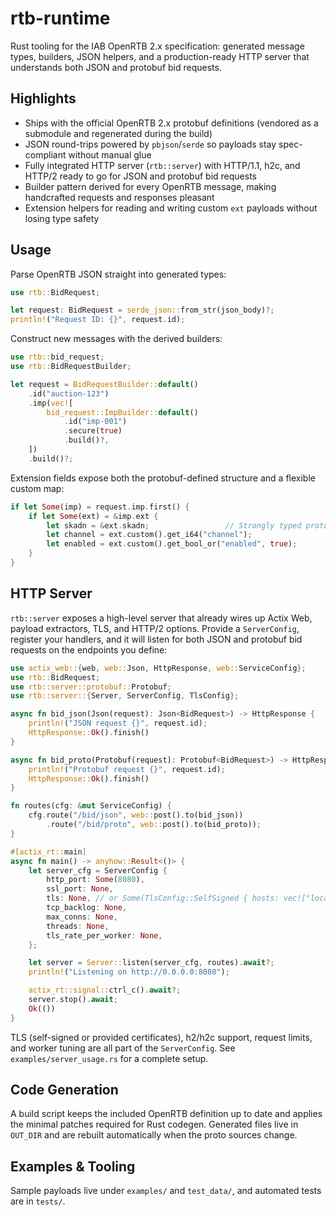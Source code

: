 # rtb-runtime

Rust tooling for the IAB OpenRTB 2.x specification: generated message types, builders, JSON helpers, and a production-ready HTTP server that understands both JSON and protobuf bid requests.

## Highlights

- Ships with the official OpenRTB 2.x protobuf definitions (vendored as a submodule and regenerated during the build)
- JSON round-trips powered by `pbjson`/`serde` so payloads stay spec-compliant without manual glue
- Fully integrated HTTP server (`rtb::server`) with HTTP/1.1, h2c, and HTTP/2 ready to go for JSON and protobuf bid requests
- Builder pattern derived for every OpenRTB message, making handcrafted requests and responses pleasant
- Extension helpers for reading and writing custom `ext` payloads without losing type safety

## Usage

Parse OpenRTB JSON straight into generated types:

```rust
use rtb::BidRequest;

let request: BidRequest = serde_json::from_str(json_body)?;
println!("Request ID: {}", request.id);
```

Construct new messages with the derived builders:

```rust
use rtb::bid_request;
use rtb::BidRequestBuilder;

let request = BidRequestBuilder::default()
    .id("auction-123")
    .imp(vec![
        bid_request::ImpBuilder::default()
            .id("imp-001")
            .secure(true)
            .build()?,
    ])
    .build()?;
```

Extension fields expose both the protobuf-defined structure and a flexible custom map:

```rust
if let Some(imp) = request.imp.first() {
    if let Some(ext) = &imp.ext {
        let skadn = &ext.skadn;                 // Strongly typed protobuf field
        let channel = ext.custom().get_i64("channel");
        let enabled = ext.custom().get_bool_or("enabled", true);
    }
}
```

## HTTP Server

`rtb::server` exposes a high-level server that already wires up Actix Web, payload extractors, TLS, and HTTP/2 options. Provide a `ServerConfig`, register your handlers, and it will listen for both JSON and protobuf bid requests on the endpoints you define:

```rust
use actix_web::{web, web::Json, HttpResponse, web::ServiceConfig};
use rtb::BidRequest;
use rtb::server::protobuf::Protobuf;
use rtb::server::{Server, ServerConfig, TlsConfig};

async fn bid_json(Json(request): Json<BidRequest>) -> HttpResponse {
    println!("JSON request {}", request.id);
    HttpResponse::Ok().finish()
}

async fn bid_proto(Protobuf(request): Protobuf<BidRequest>) -> HttpResponse {
    println!("Protobuf request {}", request.id);
    HttpResponse::Ok().finish()
}

fn routes(cfg: &mut ServiceConfig) {
    cfg.route("/bid/json", web::post().to(bid_json))
        .route("/bid/proto", web::post().to(bid_proto));
}

#[actix_rt::main]
async fn main() -> anyhow::Result<()> {
    let server_cfg = ServerConfig {
        http_port: Some(8080),
        ssl_port: None,
        tls: None, // or Some(TlsConfig::SelfSigned { hosts: vec!["localhost".into()] })
        tcp_backlog: None,
        max_conns: None,
        threads: None,
        tls_rate_per_worker: None,
    };

    let server = Server::listen(server_cfg, routes).await?;
    println!("Listening on http://0.0.0.0:8080");

    actix_rt::signal::ctrl_c().await?;
    server.stop().await;
    Ok(())
}
```

TLS (self-signed or provided certificates), h2/h2c support, request limits, and worker tuning are all part of the `ServerConfig`. See `examples/server_usage.rs` for a complete setup.

## Code Generation

A build script keeps the included OpenRTB definition up to date and applies the minimal patches required for Rust codegen. Generated files live in `OUT_DIR` and are rebuilt automatically when the proto sources change.

## Examples & Tooling

Sample payloads live under `examples/` and `test_data/`, and automated tests are in `tests/`.
